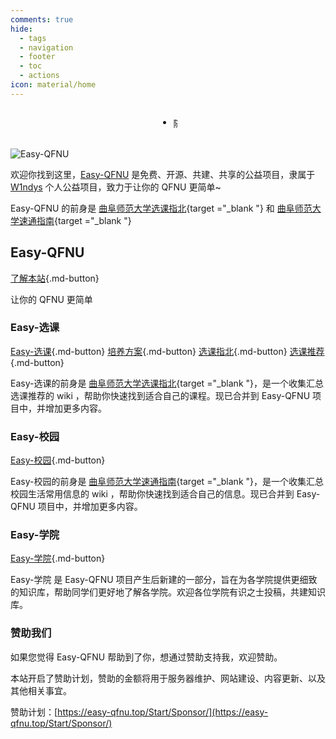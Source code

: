 ```yaml
---
comments: true
hide:
  - tags
  - navigation
  - footer
  - toc
  - actions
icon: material/home
---
```


<!-- 下面是随机诗句和公告的切换全部配置 -->
<!-- ——————————————————————————————————————————————————————————————————————————————————————————————————————————————————————————————————————————— -->

<style>
/* CSS样式 */
.shijuannounce {
    display: flex;
    align-items: center; /* 垂直居中 */
    justify-content: center; /* 水平居中 */
}

.content-container {
    position: relative;
    height: 23px; /* 根据内容高度调整 */
    overflow: hidden;
}

.content {
    position: absolute;
    top: 0;
    left: 0;
    width: 100%;
    transition: transform 0.5s ease; /* 调整过渡时间和缓动函数 */
}

/* 取消统计跳转链接文字的默认链接蓝色*/
.md-typeset .custom-link {
    color: inherit; /* 继承父元素的颜色，即默认文本的颜色 */
    text-decoration: none; /* 取消下划线 */
}

</style>

<!-- 诗词一言接口，来自https://www.jinrishici.com/#/ -->
<!-- 生产环境请注释掉，以免过高的访问次数导致封禁IP -->
<!-- 又加了公告切换功能 -->
<div class="grid cards shijuannounce" style="text-align: center">
    <ul>
        <li>
            <div id="content" class="content-container">
                <!-- 随机诗句 -->
                <span id="jinrishici-sentence" class="content">随机诗句加载中</span>
                <script src="https://sdk.jinrishici.com/v2/browser/jinrishici.js" charset="utf-8"></script>
                <!-- 公告 -->
                <span id="announcement" class="content" style="display: none;">欢迎访问Easy-QFNU！</span>
            </div>
        </li>
    </ul>
</div>

<script>
// 切换显示内容
function toggleContent() {
    const jinrishiciSentence = document.getElementById('jinrishici-sentence');
    const announcement = document.getElementById('announcement');

    if (jinrishiciSentence.style.display === 'block') {
        jinrishiciSentence.style.transform = 'translateY(-100%)';
        announcement.style.display = 'block';
        setTimeout(() => {
            announcement.style.transform = 'translateY(0)';
            jinrishiciSentence.style.display = 'none';
        }, 500); // 根据你的过渡时间调整
    } else {
        announcement.style.transform = 'translateY(-100%)';
        jinrishiciSentence.style.display = 'block';
        setTimeout(() => {
            jinrishiciSentence.style.transform = 'translateY(0)';
            announcement.style.display = 'none';
        }, 500); // 根据你的过渡时间调整
    }
}

// 定时切换内容
setInterval(() => {
    toggleContent();
}, 3200); // 调整切换间隔时间
</script>

<!-- 上面是随机诗句和公告的切换全部配置 -->
<!-- ———————————————————————————————————————————————————————————————————————————————————————————————————————————————————————————————————————————— -->

![Easy-QFNU](https://socialify.git.ci/W1ndys/Easy-QFNU/image?description=1&font=Inter&forks=1&issues=1&language=1&logo=https%3A%2F%2Feasy-qfnu.top%2Fassets%2Flogo%2Ffavico.png&owner=1&pattern=Signal&pulls=1&stargazers=1&theme=Auto)

欢迎你找到这里，[Easy-QFNU](https://Easy-QFNU.top) 是免费、开源、共建、共享的公益项目，隶属于 [W1ndys](https://github.com/W1ndys) 个人公益项目，致力于让你的 QFNU 更简单~

Easy-QFNU 的前身是 [曲阜师范大学选课指北](https://blog.w1ndys.top/posts/216d9006#/){target ="\_blank "} 和 [曲阜师范大学速通指南](https://blog.w1ndys.top/posts/8f8bbaa8){target ="\_blank "}

## Easy-QFNU

[了解本站](/Start/){.md-button}

让你的 QFNU 更简单

### Easy-选课

[Easy-选课](/Easy-SelectCourse/){.md-button}
[培养方案](/Easy-SelectCourse/Curriculum/){.md-button}
[选课指北](/Easy-SelectCourse/Selection-Guide/){.md-button}
[选课推荐](/Easy-SelectCourse/Curriculum-Recommend/){.md-button}

Easy-选课的前身是 [曲阜师范大学选课指北](https://blog.w1ndys.top/posts/216d9006#/){target ="\_blank "}，是一个收集汇总选课推荐的 wiki ，帮助你快速找到适合自己的课程。现已合并到 Easy-QFNU 项目中，并增加更多内容。

### Easy-校园

[Easy-校园](/Easy-PassSchool/){.md-button}

Easy-校园的前身是 [曲阜师范大学速通指南](https://blog.w1ndys.top/posts/8f8bbaa8){target ="\_blank "}，是一个收集汇总校园生活常用信息的 wiki ，帮助你快速找到适合自己的信息。现已合并到 Easy-QFNU 项目中，并增加更多内容。

### Easy-学院

[Easy-学院](/Easy-College/){.md-button}

Easy-学院 是 Easy-QFNU 项目产生后新建的一部分，旨在为各学院提供更细致的知识库，帮助同学们更好地了解各学院。欢迎各位学院有识之士投稿，共建知识库。

### 赞助我们

如果您觉得 Easy-QFNU 帮助到了你，想通过赞助支持我，欢迎赞助。

本站开启了赞助计划，赞助的金额将用于服务器维护、网站建设、内容更新、以及其他相关事宜。

赞助计划：[https://easy-qfnu.top/Start/Sponsor/](https://easy-qfnu.top/Start/Sponsor/)

